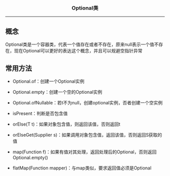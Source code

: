 ### <center>Optional类
***
## 概念

Optional类是一个容器类，代表一个值存在或者不存在，原来null表示一个值不存在，现在Optional可以更好的表达这个概念，并且可以规避空指针异常

## 常用方法

- Optional.of：创建一个Optional实例

- Optional.empty：创建一个空的Optional实例

- Optional.ofNullable：若t不为null，创建optional实例，否者创建一个空实例

- isPresent：判断是否包含值

- orElse(T t)：如果对象包含值，则返回该值，否则返回t

- orElseGet(Supplier s)：如果调用对象包含值，返回该值，否则返回S获取的值

- map(Function f)：如果有值对其处理，返回处理后的Optional，否则返回Optional.empty()

- flatMap(Function mapper)：与map类似，要求返回值必须是Optional

  
